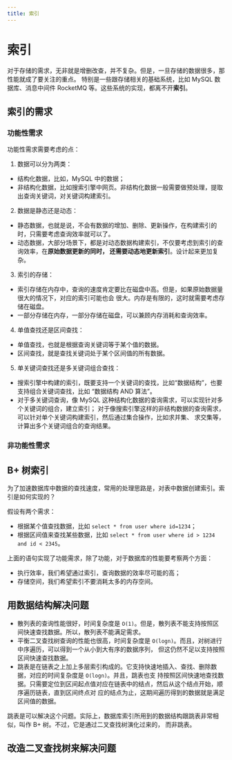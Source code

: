 ```yaml
---
title: 索引
---
```


# 索引

对于存储的需求，无非就是增删改查，并不复杂。但是，一旦存储的数据很多，那性能就成了要关注的重点。
特别是一些跟存储相关的基础系统，比如 MySQL 数据库、消息中间件 RocketMQ 等。这些系统的实现，都离不开**索引**。

## 索引的需求
### 功能性需求
功能性需求需要考虑的点：
1. 数据可以分为两类：
  - 结构化数据，比如，MySQL 中的数据；
  - 非结构化数据，比如搜索引擎中网页。非结构化数据一般需要做预处理，提取出查询关键词，对关键词构建索引。
2. 数据是静态还是动态：
  - 静态数据，也就是说，不会有数据的增加、删除、更新操作，在构建索引的时，只需要考虑查询效率就可以了。
  - 动态数据，大部分场景下，都是对动态数据构建索引，不仅要考虑到索引的查询效率，在**原始数据更新的同时，
  还需要动态地更新索引**。设计起来更加复杂。
3. 索引的存储：
  - 索引存储在内存中，查询的速度肯定要比在磁盘中高。但是，如果原始数据量很大的情况下，对应的索引可能也会
  很大。内存是有限的，这时就需要考虑存储在磁盘。
  - 一部分存储在内存，一部分存储在磁盘，可以兼顾内存消耗和查询效率。
4. 单值查找还是区间查找：
  - 单值查找，也就是根据查询关键词等于某个值的数据。
  - 区间查找，就是查找关键词处于某个区间值的所有数据。
5. 单关键词查找还是多关键词组合查找：
  - 搜索引擎中构建的索引，既要支持一个关键词的查找，比如“数据结构”，也要支持组合关键词查找，比如
  “数据结构 AND 算法”。
  - 对于多关键词查询，像 MySQL 这种结构化数据的查询需求，可以实现针对多个关键词的组合，建立索引；
  对于像搜索引擎这样的非结构数据的查询需求，可以针对单个关键词构建索引，然后通过集合操作，比如求并集、
  求交集等，计算出多个关键词组合的查询结果。

### 非功能性需求   
  
## B+ 树索引
为了加速数据库中数据的查找速度，常用的处理思路是，对表中数据创建索引。索引是如何实现的？

假设有两个需求：
- 根据某个值查找数据，比如 `select * from user where id=1234`；
- 根据区间值来查找某些数据，比如 `select * from user where id > 1234 and id < 2345`。

上面的语句实现了功能需求，除了功能，对于数据库的性能要考察两个方面：
- 执行效率，我们希望通过索引，查询数据的效率尽可能的高；
- 存储空间，我们希望索引不要消耗太多的内存空间。

## 用数据结构解决问题
- 散列表的查询性能很好，时间复杂度是 `O(1)`。但是，散列表不能支持按照区间快速查找数据。所以，散列表不能满足需求。
- 平衡二叉查找树查询的性能也很高，时间复杂度是 `O(logn)`。而且，对树进行中序遍历，可以得到一个从小到大有序的数据序列，
但这仍然不足以支持按照区间快速查找数据。
- 跳表是在链表之上加上多层索引构成的。它支持快速地插入、查找、删除数据，对应的时间复杂度是 `O(logn)`。并且，跳表也支
持按照区间快速地查找数据。只需要定位到区间起点值对应在链表中的结点，然后从这个结点开始，顺序遍历链表，直到区间终点对
应的结点为止，这期间遍历得到的数据就是满足区间值的数据。

跳表是可以解决这个问题。实际上，数据库索引所用到的数据结构跟跳表非常相似，叫作 B+ 树。不过，它是通过二叉查找树演化过来的，
而非跳表。

## 改造二叉查找树来解决问题